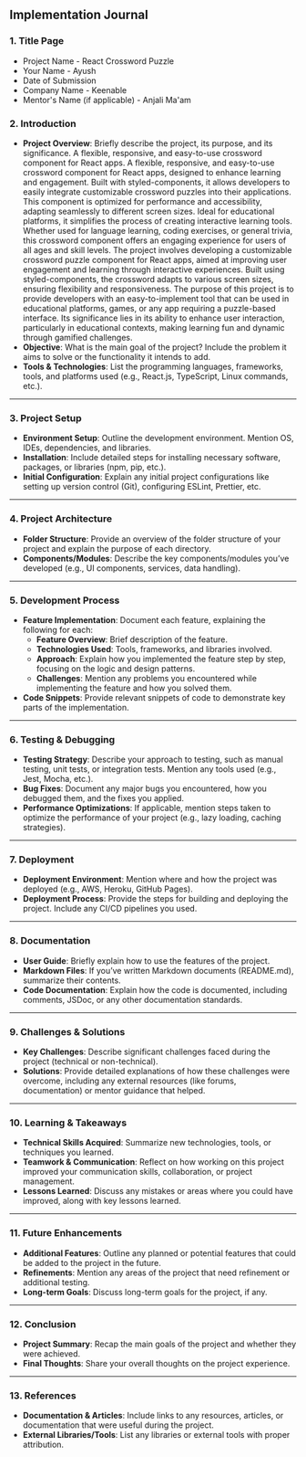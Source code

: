 ## **Implementation Journal** 

### **1\. Title Page**

* Project Name  - React Crossword Puzzle  
* Your Name  -  Ayush  
* Date of Submission  
* Company Name  - Keenable   
* Mentor's Name (if applicable)  - Anjali Ma'am  

### **2\. Introduction**

* **Project Overview**: Briefly describe the project, its purpose, and its significance. A flexible, responsive, and easy-to-use crossword component for React apps. A flexible, responsive, and easy-to-use crossword component for React apps, designed to enhance learning and engagement. Built with styled-components, it allows developers to easily integrate customizable crossword puzzles into their applications. This component is optimized for performance and accessibility, adapting seamlessly to different screen sizes. Ideal for educational platforms, it simplifies the process of creating interactive learning tools. Whether used for language learning, coding exercises, or general trivia, this crossword component offers an engaging experience for users of all ages and skill levels.  The project involves developing a customizable crossword puzzle component for React apps, aimed at improving user engagement and learning through interactive experiences. Built using styled-components, the crossword adapts to various screen sizes, ensuring flexibility and responsiveness. The purpose of this project is to provide developers with an easy-to-implement tool that can be used in educational platforms, games, or any app requiring a puzzle-based interface. Its significance lies in its ability to enhance user interaction, particularly in educational contexts, making learning fun and dynamic through gamified challenges.
* **Objective**: What is the main goal of the project? Include the problem it aims to solve or the functionality it intends to add.  
* **Tools & Technologies**: List the programming languages, frameworks, tools, and platforms used (e.g., React.js, TypeScript, Linux commands, etc.).

---

### **3\. Project Setup**

* **Environment Setup**: Outline the development environment. Mention OS, IDEs, dependencies, and libraries.  
* **Installation**: Include detailed steps for installing necessary software, packages, or libraries (npm, pip, etc.).  
* **Initial Configuration**: Explain any initial project configurations like setting up version control (Git), configuring ESLint, Prettier, etc.

---

### **4\. Project Architecture**

* **Folder Structure**: Provide an overview of the folder structure of your project and explain the purpose of each directory.  
* **Components/Modules**: Describe the key components/modules you’ve developed (e.g., UI components, services, data handling).

---

### **5\. Development Process**

* **Feature Implementation**: Document each feature, explaining the following for each:  
  * **Feature Overview**: Brief description of the feature.  
  * **Technologies Used**: Tools, frameworks, and libraries involved.  
  * **Approach**: Explain how you implemented the feature step by step, focusing on the logic and design patterns.  
  * **Challenges**: Mention any problems you encountered while implementing the feature and how you solved them.  
* **Code Snippets**: Provide relevant snippets of code to demonstrate key parts of the implementation.

---

### **6\. Testing & Debugging**

* **Testing Strategy**: Describe your approach to testing, such as manual testing, unit tests, or integration tests. Mention any tools used (e.g., Jest, Mocha, etc.).  
* **Bug Fixes**: Document any major bugs you encountered, how you debugged them, and the fixes you applied.  
* **Performance Optimizations**: If applicable, mention steps taken to optimize the performance of your project (e.g., lazy loading, caching strategies).

---

### **7\. Deployment**

* **Deployment Environment**: Mention where and how the project was deployed (e.g., AWS, Heroku, GitHub Pages).  
* **Deployment Process**: Provide the steps for building and deploying the project. Include any CI/CD pipelines you used.

---

### **8\. Documentation**

* **User Guide**: Briefly explain how to use the features of the project.  
* **Markdown Files**: If you’ve written Markdown documents (README.md), summarize their contents.  
* **Code Documentation**: Explain how the code is documented, including comments, JSDoc, or any other documentation standards.

---

### **9\. Challenges & Solutions**

* **Key Challenges**: Describe significant challenges faced during the project (technical or non-technical).  
* **Solutions**: Provide detailed explanations of how these challenges were overcome, including any external resources (like forums, documentation) or mentor guidance that helped.

---

### **10\. Learning & Takeaways**

* **Technical Skills Acquired**: Summarize new technologies, tools, or techniques you learned.  
* **Teamwork & Communication**: Reflect on how working on this project improved your communication skills, collaboration, or project management.  
* **Lessons Learned**: Discuss any mistakes or areas where you could have improved, along with key lessons learned.

---

### **11\. Future Enhancements**

* **Additional Features**: Outline any planned or potential features that could be added to the project in the future.  
* **Refinements**: Mention any areas of the project that need refinement or additional testing.  
* **Long-term Goals**: Discuss long-term goals for the project, if any.

---

### **12\. Conclusion**

* **Project Summary**: Recap the main goals of the project and whether they were achieved.  
* **Final Thoughts**: Share your overall thoughts on the project experience.

---

### **13\. References**

* **Documentation & Articles**: Include links to any resources, articles, or documentation that were useful during the project.  
* **External Libraries/Tools**: List any libraries or external tools with proper attribution.
